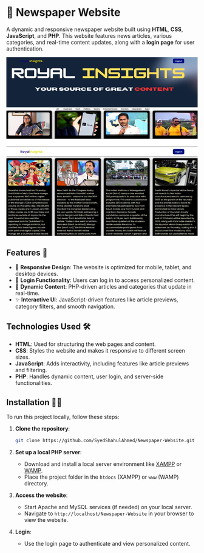 # 📰 Newspaper Website

A dynamic and responsive newspaper website built using **HTML**, **CSS**, **JavaScript**, and **PHP**. This website features news articles, various categories, and real-time content updates, along with a **login page** for user authentication.

![Newspaper Website](./Preview/img.png)  <!-- Add your image path here -->

## Features 🚀

- 📱 **Responsive Design**: The website is optimized for mobile, tablet, and desktop devices.
- 🔑 **Login Functionality**: Users can log in to access personalized content.
- 🔄 **Dynamic Content**: PHP-driven articles and categories that update in real-time.
- ✨ **Interactive UI**: JavaScript-driven features like article previews, category filters, and smooth navigation.

## Technologies Used 🛠️

- **HTML**: Used for structuring the web pages and content.
- **CSS**: Styles the website and makes it responsive to different screen sizes.
- **JavaScript**: Adds interactivity, including features like article previews and filtering.
- **PHP**: Handles dynamic content, user login, and server-side functionalities.

## Installation 🧑‍💻

To run this project locally, follow these steps:

1. **Clone the repository**:
   ```bash
   git clone https://github.com/SyedShahulAhmed/Newspaper-Website.git
   ```

2. **Set up a local PHP server**:
   - Download and install a local server environment like [XAMPP](https://www.apachefriends.org/index.html) or [WAMP](https://www.wampserver.com/en/).
   - Place the project folder in the `htdocs` (XAMPP) or `www` (WAMP) directory.

3. **Access the website**:
   - Start Apache and MySQL services (if needed) on your local server.
   - Navigate to `http://localhost/Newspaper-Website` in your browser to view the website.

4. **Login**:
   - Use the login page to authenticate and view personalized content.


